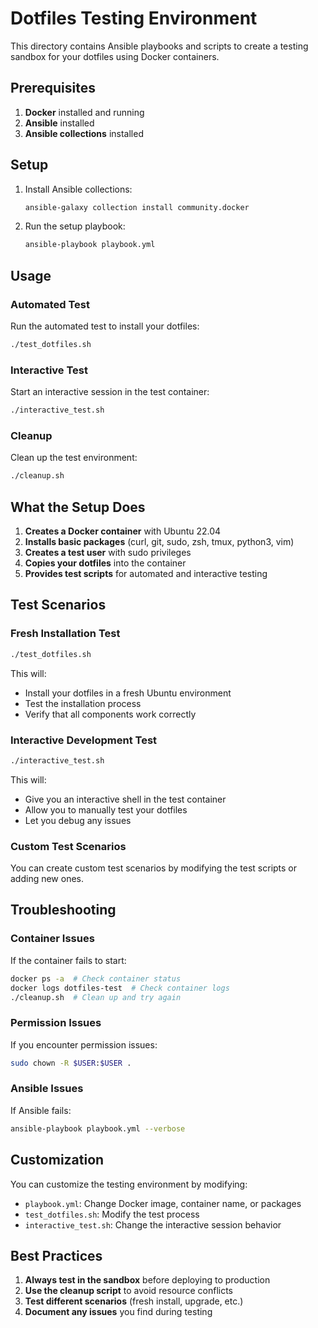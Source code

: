 # Dotfiles Testing Environment

This directory contains Ansible playbooks and scripts to create a testing sandbox for your dotfiles using Docker containers.

## Prerequisites

1. **Docker** installed and running
2. **Ansible** installed
3. **Ansible collections** installed

## Setup

1. Install Ansible collections:

   ```bash
   ansible-galaxy collection install community.docker
   ```

2. Run the setup playbook:

   ```bash
   ansible-playbook playbook.yml
   ```

## Usage

### Automated Test

Run the automated test to install your dotfiles:

```bash
./test_dotfiles.sh
```

### Interactive Test

Start an interactive session in the test container:

```bash
./interactive_test.sh
```

### Cleanup

Clean up the test environment:

```bash
./cleanup.sh
```

## What the Setup Does

1. **Creates a Docker container** with Ubuntu 22.04
2. **Installs basic packages** (curl, git, sudo, zsh, tmux, python3, vim)
3. **Creates a test user** with sudo privileges
4. **Copies your dotfiles** into the container
5. **Provides test scripts** for automated and interactive testing

## Test Scenarios

### Fresh Installation Test

```bash
./test_dotfiles.sh
```

This will:

- Install your dotfiles in a fresh Ubuntu environment
- Test the installation process
- Verify that all components work correctly

### Interactive Development Test

```bash
./interactive_test.sh
```

This will:

- Give you an interactive shell in the test container
- Allow you to manually test your dotfiles
- Let you debug any issues

### Custom Test Scenarios

You can create custom test scenarios by modifying the test scripts or adding new ones.

## Troubleshooting

### Container Issues

If the container fails to start:

```bash
docker ps -a  # Check container status
docker logs dotfiles-test  # Check container logs
./cleanup.sh  # Clean up and try again
```

### Permission Issues

If you encounter permission issues:

```bash
sudo chown -R $USER:$USER .
```

### Ansible Issues

If Ansible fails:

```bash
ansible-playbook playbook.yml --verbose
```

## Customization

You can customize the testing environment by modifying:

- `playbook.yml`: Change Docker image, container name, or packages
- `test_dotfiles.sh`: Modify the test process
- `interactive_test.sh`: Change the interactive session behavior

## Best Practices

1. **Always test in the sandbox** before deploying to production
2. **Use the cleanup script** to avoid resource conflicts
3. **Test different scenarios** (fresh install, upgrade, etc.)
4. **Document any issues** you find during testing

